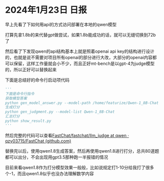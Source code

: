 # 2024年1月23日 日报

早上先看了下如何用api的方式访问部署在本地的qwen模型  

打算先拿1.8b的来代替gpt做尝试，如果1.8b能成功的话，就可以无缝切换到72b了

然后看了下发现qwen的api结构基本上就是照着openai api key的结构进行设计的，也就是说不需要对项目所有openai的部分进行大改，大部分的openai内容都可以保留，这样工作量就会小不少，而且正好mt-bench是以gpt-4为judge模型的，所以正好可以替换起来  

下面是总结好的命令行启动项代码

```python
'''
下面是命令行指令
获取模型答案
python gen_model_answer.py --model-path /home/featurize/Qwen-1_8B-Chat --model-id Qwen-1_8B-Chat
生成打分
python gen_judgment.py --model-list Qwen-1_8B-Chat
汇总打分
python show_result.py
'''
```

然后完整的代码可以查看[FastChat/fastchat/llm_judge at qwen · qzy03715/FastChat (github.com)](https://github.com/qzy03715/FastChat/tree/qwen/fastchat/llm_judge)

替换完以后，使用qwen1.8生成答案，然后再使用qwen1.8进行打分，总共80道题都可以出分，不会出现用gpt3.5那种跑一半报错的情况

目前来看qwen1.8作为打分模型效果一般般，比如说规定打1-10分给我打了很多个-1，而且qwen1.8似乎也没办法理解数学内容
